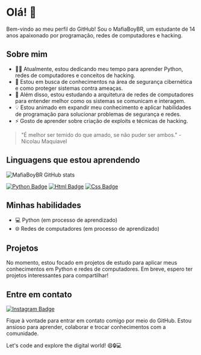 # Olá! 👋

Bem-vindo ao meu perfil do GitHub! Sou o MafiaBoyBR, um estudante de 14 anos apaixonado por programação, redes de computadores e hacking.

## Sobre mim

- 👨‍💻 Atualmente, estou dedicando meu tempo para aprender Python, redes de computadores e conceitos de hacking.
- 🌱 Estou em busca de conhecimentos na área de segurança cibernética e como proteger sistemas contra ameaças.
- 🔭 Além disso, estou estudando a arquitetura de redes de computadores para entender melhor como os sistemas se comunicam e interagem.
- 💡 Estou animado em expandir meu conhecimento e aplicar habilidades de programação para solucionar problemas de segurança e redes.
- ⚡️ Gosto de aprender sobre criação de exploits e técnicas de hacking.

> "É melhor ser temido do que amado, se não puder ser ambos." - Nicolau Maquiavel

## Linguagens que estou aprendendo
![MafiaBoyBR GitHub stats](https://github-readme-stats.vercel.app/api?username=MafiaBoyBR&show_icons=true&theme=radical)

[![Python Badge](https://img.shields.io/badge/Python-3776AB?style=for-the-badge&logo=python&logoColor=white)](https://www.youtube.com/watch?v=S9uPNppGsGo&list=PLHz_AreHm4dlKP6QQCekuIPky1CiwmdI6)
[![Html Badge](https://img.shields.io/badge/HTML5-E34F26?style=for-the-badge&logo=html5&logoColor=white)](https://www.youtube.com/watch?v=Ejkb_YpuHWs&list=PLHz_AreHm4dkZ9-atkcmcBaMZdmLHft8n)
[![Css Badge](https://img.shields.io/badge/CSS3-1572B6?style=for-the-badge&logo=css3&logoColor=white)](https://www.youtube.com/watch?v=Ejkb_YpuHWs&list=PLHz_AreHm4dkZ9-atkcmcBaMZdmLHft8n)

## Minhas habilidades

- 💻 Python (em processo de aprendizado)
- 🌐 Redes de computadores (em processo de aprendizado)

## Projetos

No momento, estou focado em projetos de estudo para aplicar meus conhecimentos em Python e redes de computadores. Em breve, espero ter projetos interessantes para compartilhar!

## Entre em contato
[![Instagram Badge](https://img.shields.io/badge/-Instagram-E4405F?style=flat-square&logo=instagram&logoColor=white)](https://www.instagram.com/def_allan)


Fique à vontade para entrar em contato comigo por meio do GitHub. Estou ansioso para aprender, colaborar e trocar conhecimentos com a comunidade.

Let's code and explore the digital world! 😄🔒💻
